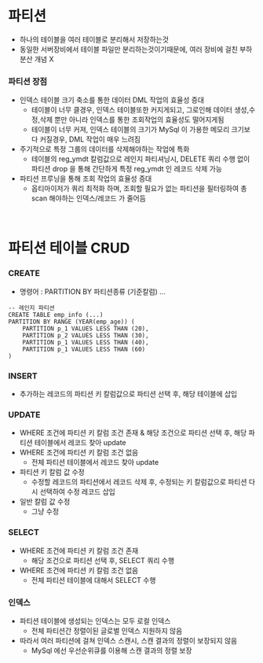 # 파티션
* 하나의 테이블을 여러 테이블로 분리해서 저장하는것
* 동일한 서버장비에서 테이블 파일만 분리하는것이기때문에, 여러 장비에 걸친 부하 분산 개념 X

### 파티션 장점
* 인덱스 테이블 크기 축소를 통한 데이터 DML 작업의 효율성 증대
	* 테이블이 너무 클경우, 인덱스 테이블또한 커지게되고, 그로인해 데이터 생성,수정,삭제 뿐만 아니라 인덱스를 통한 조회작업의 효율성도 떨어지게됨
	* 테이블이 너무 커져, 인덱스 테이블의 크기가 MySql 이 가용한 메모리 크기보다 커질경우, DML 작업이 매우 느려짐
* 주기적으로 특정 그룹의 데이터를 삭제해야하는 작업에 특화
	* 테이블의 reg_ymdt 칼럼값으로 레인지 파티셔닝시, DELETE 쿼리 수행 없이 파티션 drop 을 통해 간단하게 특정 reg_ymdt 인 레코드 삭제 가능
* 파티션 프루닝을 통해 조회 작업의 효율성 증대
	* 옵티마이저가 쿼리 최적화 하며, 조회할 필요가 없는 파티션을 필터링하여 총 scan 해야하는 인덱스/레코드 가 줄어듬

<br>

# 파티션 테이블 CRUD
### CREATE
* 명령어 : PARTITION BY 파티션종류 (기준칼럼) ...
```
-- 레인지 파티션
CREATE TABLE emp_info (...)
PARTITION BY RANGE (YEAR(emp_age)) (
	PARTITION p_1 VALUES LESS THAN (20),
	PARTITION p_2 VALUES LESS THAN (30),
	PARTITION p_1 VALUES LESS THAN (40),
	PARTITION p_1 VALUES LESS THAN (60)
)
```

### INSERT
* 추가하는 레코드의 파티션 키 칼럼값으로 파티션 선택 후, 해당 테이블에 삽입

### UPDATE
* WHERE 조건에 파티션 키 칼럼 조건 존재
	& 해당 조건으로 파티션 선택 후, 해당 파티션 테이블에서 레코드 찾아 update
* WHERE 조건에 파티션 키 칼럼 조건 없음
	* 전체 파티션 테이블에서 레코드 찾아 update
* 파티션 키 칼럼 값 수정
	* 수정할 레코드의 파티션에서 레코드 삭제 후, 수정되는 키 칼럼값으로 파티션 다시 선택하여 수정 레코드 삽입
* 일반 칼럼 값 수정
	* 그냥 수정
	
### SELECT
* WHERE 조건에 파티션 키 칼럼 조건 존재
	* 해당 조건으로 파티션 선택 후, SELECT 쿼리 수행
* WHERE 조건에 파티션 키 칼럼 조건 없음
	* 전체 파티션 테이블에 대해서 SELECT 수행

### 인덱스
* 파티션 테이블에 생성되는 인덱스는 모두 로컬 인덱스
	* 전체 파티션간 정렬이된 글로벌 인덱스 지원하지 않음
* 따라서 여러 파티션에 걸쳐 인덱스 스캔시, 스캔 결과의 정렬이 보장되지 않음
	* MySql 에선 우선순위큐를 이용해 스캔 결과의 정렬 보장

